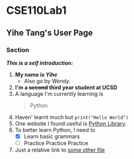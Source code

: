 # CSE110Lab1
## Yihe Tang's User Page

### Section 
***This is a self introduction:***
1. **My name is _Yihe_**
   - Also go by *Wendy*.
2. **I'm a ~~second~~ third year student at UCSD**
3. A language I'm currently learning is 
   > Python
4. Haven' learnt much but `print("Hello World")`
5. One website I found useful is [Python Library](https://docs.python.org/3/library/index.html).
6. To better learn Python, I need to 
   - [x] Learn basic grammars
   - [ ] Practice Practice Practice
7. Just a relative link to [some other file](CSE110Lab1/RELINK.md)
